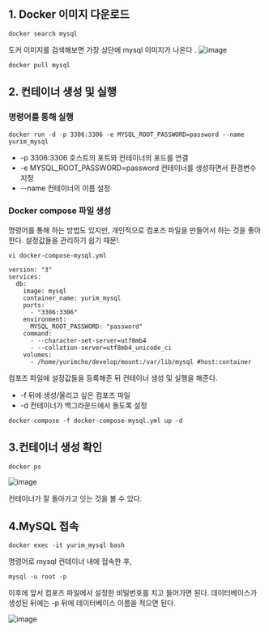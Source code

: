 ## 1. Docker 이미지 다운로드
```
docker search mysql
```
 도커 이미지를 검색해보면 가장 상단에 mysql 이미지가 나온다 .
 ![image](https://user-images.githubusercontent.com/45115557/168542477-66d875b3-3664-4cc5-9a87-97648fb020b5.png)

 
 ```
 docker pull mysql
 ```
 
 
 ## 2. 컨테이너 생성 및 실행
 
 ### 명령어를 통해 실행
 ```
 docker run -d -p 3306:3306 -e MYSQL_ROOT_PASSWORD=password --name yurim_mysql
 ```
 - -p 3306:3306 호스트의 포트와 컨테이너의 포드를 연결
 - -e MYSQL_ROOT_PASSWORD=password 컨테이너를 생성하면서 환경변수 지정
 - --name 컨테이너의 이름 설정
 
 ### Docker compose 파일 생성
 
 명령어를 통해 하는 방법도 있지만, 개인적으로 컴포즈 파일을 만들어서 하는 것을 좋아한다. 
 설정값들을 관리하기 쉽기 때문!
```
vi docker-compose-mysql.yml
```

```
version: "3"
services:
  db:
    image: mysql
    container_name: yurim_mysql
    ports:
      - "3306:3306"
    environment:
      MYSQL_ROOT_PASSWORD: "password"
    command:
      - --character-set-server=utf8mb4
      - --collation-server=utf8mb4_unicode_ci
    volumes:
      - /home/yurimcho/develop/mount:/var/lib/mysql #host:container

```
컴포즈 파일에 설정값들을 등록해준 뒤 컨테이너 생성 및 실행을 해준다. 
- -f 뒤에 생성/올리고 싶은 컴포즈 파일
- -d 컨테이너가 백그라운드에서 돌도록 설정

```
docker-compose -f docker-compose-mysql.yml up -d
```

## 3.컨테이너 생성 확인

```
docker ps 
```
![image](https://user-images.githubusercontent.com/45115557/168543152-0b17f062-e17f-4134-b2e2-0e315e835a7a.png)

컨테이너가 잘 돌아가고 잇는 것을 볼 수 있다. 


## 4.MySQL 접속

```
docker exec -it yurim_mysql bash
```
명령어로 mysql 컨테이너 내에 접속한 후, 

```
mysql -u root -p
```
이후에 앞서 컴포즈 파일에서 설정한 비밀번호를 치고 들어가면 된다.
데이터베이스가 생성된 뒤에는 -p 뒤에 데이터베이스 이름을 적으면 된다.


![image](https://user-images.githubusercontent.com/45115557/168542187-bae9988f-a3b3-4a3e-ad12-22c4af66dcf1.png)
